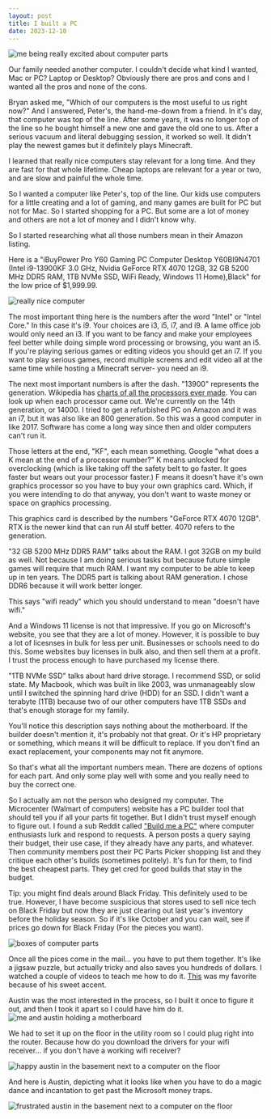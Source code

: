 ```yaml
---
layout: post
title: I built a PC
date: 2023-12-10
---
```


![me being really excited about computer parts](/post-images/built-a-pc/me-and-pieces.jpg)

Our family needed another computer. I couldn't decide what kind I wanted, Mac or PC? Laptop or Desktop? Obviously there are pros and cons and I wanted all the pros and none of the cons. 

Bryan asked me, "Which of our computers is the most useful to us right now?" And I answered, Peter's, the hand-me-down from a friend. In it's day, that computer was top of the line. After some years, it was no longer top of the line so he bought himself a new one and gave the old one to us. After a serious vacuum and literal debugging session, it worked so well. It didn't play the newest games but it definitely plays Minecraft. 

I learned that really nice computers stay relevant for a long time. And they are fast for that whole lifetime. Cheap laptops are relevant for a year or two, and are slow and painful the whole time. 

So I wanted a computer like Peter's, top of the line. Our kids use computers for a little creating and a lot of gaming, and many games are built for PC but not for Mac. So I started shopping for a PC. But some are a lot of money and others are not a lot of money and I didn't know why. 

So I started researching what all those numbers mean in their Amazon listing. 

Here is a "iBuyPower Pro Y60 Gaming PC Computer Desktop Y60BI9N4701 (Intel i9-13900KF 3.0 GHz, Nvidia GeForce RTX 4070 12GB, 32 GB 5200 MHz DDR5 RAM, 1TB NVMe SSD, WiFi Ready, Windows 11 Home),Black" for the low price of $1,999.99.  

![really nice computer](/post-images/built-a-pc/rainbow-computer.png)

The most important thing here is the numbers after the word "Intel" or "Intel Core." In this case it's i9. Your choices are i3, i5, i7, and i9. A lame office job would only need an i3. If you want to be fancy and make your employees feel better while doing simple word processing or browsing, you want an i5. If you're playing serious games or editing videos you should get an i7. If you want to play serious games, record multiple screens and edit video all at the same time while hosting a Minecraft server- you need an i9. 

The next most important numbers is after the dash. "13900" represents the generation. Wikipedia has [charts of all the processors ever made](https://en.wikipedia.org/wiki/List_of_Intel_processors). You can look up when each processor came out. We're currently on the 14th generation, or 14000. I tried to get a refurbished PC on Amazon and it was an i7, but it was also like an 800 generation. So this was a good computer in like 2017. Software has come a long way since then and older computers can't run it. 

Those letters at the end, "KF", each mean something. Google "what does a K mean at the end of a processor number?" K means unlocked for overclocking (which is like taking off the safety belt to go faster. It goes faster but wears out your processor faster.) F means it doesn't have it's own graphics processor so you have to buy your own graphics card. Which, if you were intending to do that anyway, you don't want to waste money or space on graphics processing. 

This graphics card is described by the numbers "GeForce RTX 4070 12GB". RTX is the newer kind that can run AI stuff better. 4070 refers to the generation. 

"32 GB 5200 MHz DDR5 RAM" talks about the RAM. I got 32GB on my build as well. Not because I am doing serious tasks but because future simple games will require that much RAM. I want my computer to be able to keep up in ten years. The DDR5 part is talking about RAM generation. I chose DDR6 because it will work better longer.

This says "wifi ready" which you should understand to mean "doesn't have wifi."

And a Windows 11 license is not that impressive. If you go on Microsoft's website, you see that they are a lot of money. However, it is possible to buy a lot of licesnses in bulk for less per unit. Businesses or schools need to do this. Some websites buy licenses in bulk also, and then sell them at a profit. I trust the process enough to have purchased my license there. 

"1TB NVMe SSD" talks about hard drive storage. I recommend SSD, or solid state. My Macbook, which was built in like 2003, was unmanageably slow until I switched the spinning hard drive (HDD) for an SSD.  I didn't want a terabyte (1TB) because two of our other computers have 1TB SSDs and that's enough storage for my family. 

You'll notice this description says nothing about the motherboard. If the builder doesn't mention it, it's probably not that great. Or it's HP proprietary or something, which means it will be difficult to replace. If you don't find an exact replacement, your components may not fit anymore. 

So that's what all the important numbers mean. There are dozens of options for each part. And only some play well with some and you really need to buy the correct one. 

So I actually am not the person who designed my computer. The Microcenter (Walmart of computers) website has a PC builder tool that should tell you if all your parts fit together. But I didn't trust myself enough to figure out. I found a sub Reddit called ["Build me a PC"](https://www.reddit.com/r/buildmeapc/?rdt=45427) where computer enthusiasts lurk and respond to requests. A person posts a query saying their budget, their use case, if they already have any parts, and whatever. Then community members post their PC Parts Picker shopping list and they critique each other's builds (sometimes politely). It's fun for them, to find the best cheapest parts. They get cred for good builds that stay in the budget. 

Tip: you might find deals around Black Friday. This definitely used to be true. However, I have become suspicious that stores used to sell nice tech on Black Friday but now they are just clearing out last year's inventory before the holiday season. So if it's like October and you can wait, see if prices go down for Black Friday (For the pieces you want).

![boxes of computer parts](/post-images/built-a-pc/pieces.jpg)

Once all the pices come in the mail... you have to put them together. It's like a jigsaw puzzle, but actually tricky and also saves you hundreds of dollars. I watched a couple of videos to teach me how to do it. [This](https://www.youtube.com/watch?v=PXaLc9AYIcg) was my favorite because of his sweet accent. 

Austin was the most interested in the process, so I built it once to figure it out, and then I took it apart so I could have him do it. ![me and austin holding a motherboard](/post-images/built-a-pc/me-and-austin-building.jpg)

We had to set it up on the floor in the utility room so I could plug right into the router. Because how do you download the drivers for your wifi receiver... if you don't have a working wifi receiver? 

![happy austin in the basement next to a computer on the floor](/post-images/built-a-pc/happy.jpg)

And here is Austin, depicting what it looks like when you have to do a magic dance and incantation to get past the Microsoft money traps.

![frustrated austin in the basement next to a computer on the floor](/post-images/built-a-pc/frustration.jpg)
